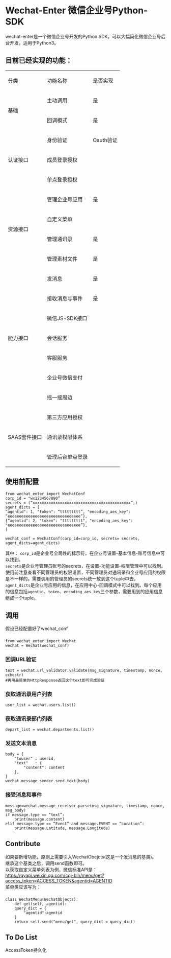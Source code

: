 # Wechat-Enter 微信企业号Python-SDK
wechat-enter是一个微信企业号开发的Python SDK，可以大幅简化微信企业号后台开发，适用于Python3。
## 目前已经实现的功能：
<table>
<tbody>
<tr>
<td><p>分类</p></td>
<td><p>功能名称</p></td>
<td><p>是否实现</p></td>
</tr>
<tr>
<td rowspan=2><p>基础</p></td>
<td><p>主动调用</p></td>
<td><p>是</p></td>
</tr>
<tr>
<td><p>回调模式</p></td>
<td><p>是</p></td>
</tr>
<tr>
<td rowspan=3><p>认证接口</p></td>
<td><p>身份验证</p></td>
<td><p>Oauth验证</p></td>
</tr>
<tr>
<td><p>成员登录授权</p></td>
<td><p></p></td>
</tr>
<tr>
<td><p>单点登录授权</p></td>
<td><p></p></td>
</tr>
<tr>
<td rowspan=4><p>资源接口</p></td>
<td><p>管理企业号应用</p></td>
<td><p>是</p></td>
</tr>
<tr>
<td><p>自定义菜单</p></td>
<td><p><br></p></td>
</tr>
<tr>
<td><p>管理通讯录</p></td>
<td><p>是</p></td>
</tr>
<tr>
<td><p>管理素材文件</p></td>
<td><p>是</p></td>
</tr>
<tr>
<td rowspan=7><p>能力接口</p></td>
<td><p>发消息</p></td>
<td><p>是</p></td>
</tr>
<tr>
<td><p>接收消息与事件</p></td>
<td><p>是</p></td>
</tr>
<tr>
<td><p>微信JS-SDK接口</p></td>
<td><p></p></td>
</tr>
<tr>
<td><p>会话服务</p></td>
<td><p></p></td>
</tr>
<tr>
<td><p>客服服务</p></td>
<td><p></p></td>
</tr>
<tr>
<td><p>企业号微信支付</p></td>
<td><p></p></td>
</tr>
<tr>
<td><p>摇一摇周边</p></td>
<td><p></p></td>
</tr>
<tr>
<td rowspan=3><p>SAAS套件接口</p></td>
<td><p>第三方应用授权</p></td>
<td><p></p></td>
</tr>
<tr>
<td><p>通讯录权限体系</p></td>
<td><p></p></td>
</tr>
<tr>
<td><p>管理后台单点登录</p></td>
<td><p></p></td>
</tr>
</tbody>
</table>


## 使用前配置
	from wechat_enter import WechatConf
	corp_id = "wx1234567890”
	secrets = (“xxxxxxxxxxxxxxxxxxxxxxxxxxxxxxxxxxxxxxxxxxx”,)
	agent_dicts = [
	”agentid": 1, "token": “ttttttttt”, "encoding_aes_key": “eeeeeeeeeeeeeeeeeeeeeeeeeeeeeeee”},
	{“agentid": 2, "token": "ttttttttt", "encoding_aes_key": "eeeeeeeeeeeeeeeeeeeeeeeeeeeeeeee”},
	]
	
	wechat_conf = WechatConf(corp_id=corp_id, secrets= secrets, agent_dicts=agent_dicts)
	
其中：
`corp_id`是企业号全局性的标示符，在企业号设置-基本信息-账号信息中可以找到。  
`secrets`是企业号管理员账号的secrets，在设置-功能设置-权限管理中可以找到。使用前注意查看不同管理员的权限设置，不同管理员对通讯录和企业号应用的权限是不一样的。需要调用的管理员的secrets统一放到这个tuple中去。  
`agent_dicts`是企业号应用的信息，在应用中心-回调模式中可以找到。每个应用的信息包括`agentid`、`token`、`encoding_aes_key`三个参数，需要用到的应用信息组成一个tuple。  

## 调用
假设已经配置好了wechat_conf
### 
	from wechat_enter import Wechat  
	wechat = Wechat(wechat_conf)
### 回调URL验证
	text = wechat.url_validator.validate(msg_signature, timestamp, nonce, echostr)
	#再用最简单的HttpResponse返回这个text即可完成验证
### 获取通讯录用户列表
	user_list = wechat.users.list()
### 获取通讯录部门列表
	depart_list = wechat.departments.list()
### 发送文本消息
	body = {
	    "touser" : userid,
	    "text"   : {
  	        "content": content
	    },
	}
	wechat.message_sender.send_text(body)
### 接受消息和事件
	message=wechat.message_receiver.parse(msg_signature, timestamp, nonce, msg_body)
	if message.type == “text”:
		print(message.content)
	elif message.type == “Event” and message.EVENT == “Location”:
		print(message.Latitude, message.Longitude)

## Contribute
如果要新增功能，原则上需要引入WechatObejcts(这是一个发消息的基类)。  
继承这个基类之后，调用send函数即可。  
以获取自定义菜单列表为例，微信标准API是：  
https://qyapi.weixin.qq.com/cgi-bin/menu/get?access_token=ACCESS_TOKEN&agentid=AGENTID  
菜单类应该写为： 
### 
	class WechatMenu(WechatObjects):
	    def get(self, agentid):
		query_dict = {
		    "agentid":agentid
		}
	    return self.send("menu/get", query_dict = query_dict)

## To Do List
AccessToken持久化

		
